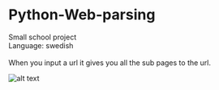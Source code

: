 # Python-Web-parsing

Small school project </br>
Language: swedish </br>
</br>
When you input a url it gives you all the sub pages to the url.


![alt text](https://cdn.discordapp.com/attachments/746464734664065175/1088132179554476082/image.png)

